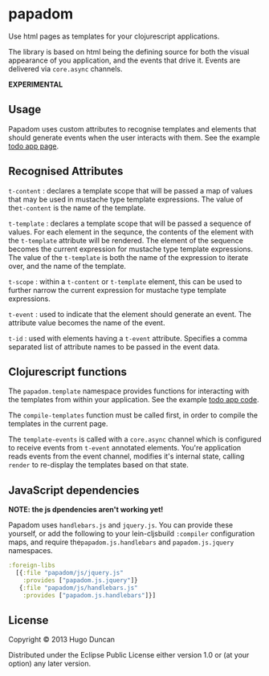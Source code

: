 # papadom

Use html pages as templates for your clojurescript applications.

The library is based on html being the defining source for both the visual
appearance of you application, and the events that drive it.  Events are
delivered via `core.async` channels.

**EXPERIMENTAL**

## Usage

Papadom uses custom attributes to recognise templates and elements that should
generate events when the user interacts with them.  See the example
[todo app page](examples/todo/resources/public/index.html).

## Recognised Attributes

`t-content`
: declares a template scope that will be passed a map of values that may be used
in mustache type template expressions.  The value of the`t-content` is the name
of the template.

`t-template`
: declares a template scope that will be passed a sequence of values.  For each
element in the sequnce, the contents of the element with the `t-template`
attribute will be rendered.  The element of the sequence becomes the current
expression for mustache type template expressions.  The value of the
`t-template` is both the name of the expression to iterate over, and the name
of the template.

`t-scope`
: within a `t-content` or `t-template` element, this can be used to further
narrow the current expression for mustache type template expressions.

`t-event`
: used to indicate that the element should generate an event.  The attribute
value becomes the name of the event.

`t-id`
: used with elements having a `t-event` attribute.  Specifies a comma
separated list of attribute names to be passed in the event data.

## Clojurescript functions

The `papadom.template` namespace provides functions for interacting with the
templates from within your application.  See the example
[todo app code](examples/todo/src/papadom/example/todo.cljs).

The `compile-templates` function must be called first, in order to compile the
templates in the current page.

The `template-events` is called with a `core.async` channel which is configured
to receive events from `t-event` annotated elements.  You're application reads
events from the event channel, modifies it's internal state, calling `render`
to re-display the templates based on that state.

## JavaScript dependencies

**NOTE: the js dpendencies aren't working yet!**

Papadom uses `handlebars.js` and `jquery.js`.  You can provide these yourself,
or add the following to your lein-cljsbuild `:compiler` configuration maps, and
require the`papadom.js.handlebars` and `papadom.js.jquery` namespaces.

```clj
:foreign-libs
  [{:file "papadom/js/jquery.js"
    :provides ["papadom.js.jquery"]}
   {:file "papadom/js/handlebars.js"
    :provides ["papadom.js.handlebars"]}]
```

## License

Copyright © 2013 Hugo Duncan

Distributed under the Eclipse Public License either version 1.0 or (at
your option) any later version.
